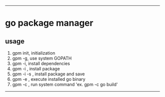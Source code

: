 ----
# go package manager
## usage

1. gpm init, initialization 
2. gpm -g, use system GOPATH 
3. gpm -i, install dependencies 
4. gpm -i <name>, install package 
5. gpm -i -s <name>, install package and save 
6. gpm -e <command>, execute installed go binary 
7. gpm -c <command>, run system command 'ex. gpm -c go build'
----

